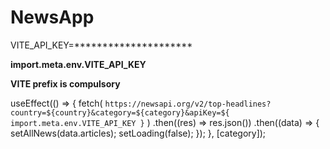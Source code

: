 # NewsApp
VITE_API_KEY=*********************

**import.meta.env.VITE_API_KEY**

**VITE prefix is compulsory**

<link
  href="https://cdn.jsdelivr.net/npm/bootstrap@5.1.3/dist/css/bootstrap.min.css"
  rel="stylesheet"
/>
<script
  src="https://cdn.jsdelivr.net/npm/bootstrap@5.1.3/dist/js/bootstrap.bundle.min.js"
></script>

useEffect(() => {
    fetch(
      `https://newsapi.org/v2/top-headlines?country=${country}&category=${category}&apiKey=${
        import.meta.env.VITE_API_KEY
      }`
    )
      .then((res) => res.json())
      .then((data) => {
        setAllNews(data.articles);
        setLoading(false);
      });
  }, [category]);

